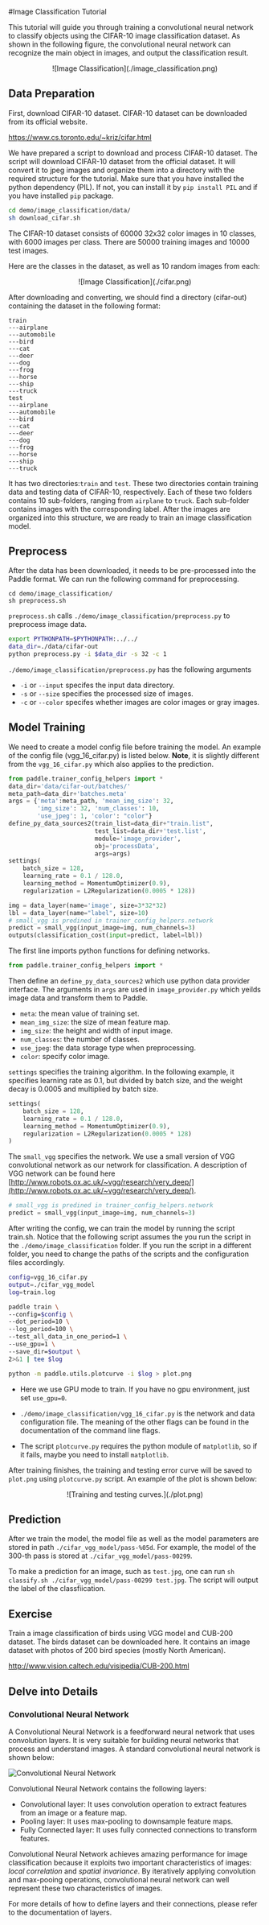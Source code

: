 #Image Classification Tutorial

This tutorial will guide you through training a convolutional neural network to classify objects using the CIFAR-10 image classification dataset.
As shown in the following figure, the convolutional neural network can recognize the main object in images, and output the classification result.

<center>![Image Classification](./image_classification.png)</center>

## Data Preparation
First, download CIFAR-10 dataset. CIFAR-10 dataset can be downloaded from its official website.

<https://www.cs.toronto.edu/~kriz/cifar.html>

We have prepared a script to download and process CIFAR-10 dataset. The script will download CIFAR-10 dataset from the official dataset.
It will convert it to jpeg images and organize them into a directory with the required structure for the tutorial. Make sure that you have installed the python dependency (PIL). If not, you can install it by `pip install PIL` and if you have installed `pip` package.

```bash
cd demo/image_classification/data/
sh download_cifar.sh
```

The CIFAR-10 dataset consists of 60000 32x32 color images in 10 classes, with 6000 images per class. There are 50000 training images and 10000 test images.

Here are the classes in the dataset, as well as 10 random images from each:
<center>![Image Classification](./cifar.png)</center>


After downloading and converting, we should find a directory (cifar-out) containing the dataset in the following format:

```
train
---airplane
---automobile
---bird
---cat
---deer
---dog
---frog
---horse
---ship
---truck
test
---airplane
---automobile
---bird
---cat
---deer
---dog
---frog
---horse
---ship
---truck
```

It has two directories:`train` and `test`. These two directories contain training data and testing data of CIFAR-10, respectively. Each of these two folders contains 10 sub-folders, ranging from `airplane` to `truck`. Each sub-folder contains images with the corresponding label. After the images are organized into this structure, we are ready to train an image classification model.

## Preprocess
After the data has been downloaded, it needs to be pre-processed into the Paddle format. We can run the following command for preprocessing.

```
cd demo/image_classification/
sh preprocess.sh
```

`preprocess.sh` calls `./demo/image_classification/preprocess.py` to preprocess image data.
```sh
export PYTHONPATH=$PYTHONPATH:../../
data_dir=./data/cifar-out
python preprocess.py -i $data_dir -s 32 -c 1
```

`./demo/image_classification/preprocess.py` has the following arguments

- `-i` or `--input` specifes  the input data directory.
- `-s` or `--size` specifies the processed size of images.
- `-c` or `--color` specifes whether images are color images or gray images.


## Model Training
We need to create a model config file before training the model. An example of the config file (vgg_16_cifar.py) is listed below. **Note**, it is slightly different from the `vgg_16_cifar.py` which also applies to the prediction.

```python
from paddle.trainer_config_helpers import *
data_dir='data/cifar-out/batches/'
meta_path=data_dir+'batches.meta'
args = {'meta':meta_path, 'mean_img_size': 32,
        'img_size': 32, 'num_classes': 10,
        'use_jpeg': 1, 'color': "color"}
define_py_data_sources2(train_list=data_dir+"train.list",
                        test_list=data_dir+'test.list',
                        module='image_provider',
                        obj='processData',
                        args=args)
settings(
    batch_size = 128,
    learning_rate = 0.1 / 128.0,
    learning_method = MomentumOptimizer(0.9),
    regularization = L2Regularization(0.0005 * 128))

img = data_layer(name='image', size=3*32*32)
lbl = data_layer(name="label", size=10)
# small_vgg is predined in trainer_config_helpers.network
predict = small_vgg(input_image=img, num_channels=3)
outputs(classification_cost(input=predict, label=lbl))
```

The first line imports python functions for defining networks.
```python
from paddle.trainer_config_helpers import *
```

Then define an `define_py_data_sources2` which use python data provider
interface. The arguments in `args` are used in `image_provider.py` which
yeilds image data and transform them to Paddle.
 - `meta`: the mean value of training set.
 - `mean_img_size`: the size of mean feature map.
 - `img_size`: the height and width of input image.
 - `num_classes`: the number of classes.
 - `use_jpeg`: the data storage type when preprocessing.
 - `color`: specify color image.

`settings` specifies the training algorithm. In the following example,
it specifies learning rate as 0.1, but divided by batch size, and the weight decay
is 0.0005 and multiplied by batch size.
```python
settings(
    batch_size = 128,
    learning_rate = 0.1 / 128.0,
    learning_method = MomentumOptimizer(0.9),
    regularization = L2Regularization(0.0005 * 128)
)
```

The `small_vgg` specifies the network. We use a small version of VGG convolutional network as our network
for classification. A description of VGG network can be found here [http://www.robots.ox.ac.uk/~vgg/research/very_deep/](http://www.robots.ox.ac.uk/~vgg/research/very_deep/).
```python
# small_vgg is predined in trainer_config_helpers.network
predict = small_vgg(input_image=img, num_channels=3)
```
After writing the config, we can train the model by running the script train.sh. Notice that the following script assumes the you run the script in the `./demo/image_classification` folder. If you run the script in a different folder, you need to change the paths of the scripts and the configuration files accordingly.

```bash
config=vgg_16_cifar.py
output=./cifar_vgg_model
log=train.log

paddle train \
--config=$config \
--dot_period=10 \
--log_period=100 \
--test_all_data_in_one_period=1 \
--use_gpu=1 \
--save_dir=$output \
2>&1 | tee $log

python -m paddle.utils.plotcurve -i $log > plot.png
```

- Here we use GPU mode to train. If you have no gpu environment, just set `use_gpu=0`.

- `./demo/image_classification/vgg_16_cifar.py` is the network and data configuration file. The meaning of the other flags can be found in the documentation of the command line flags.

- The script `plotcurve.py` requires the python module of `matplotlib`, so if it fails, maybe you need to install `matplotlib`.


After training finishes, the training and testing error curve will be saved to `plot.png` using `plotcurve.py` script. An example of the plot is shown below:

<center>![Training and testing curves.](./plot.png)</center>


## Prediction
After we train the model, the model file as well as the model parameters are stored in path `./cifar_vgg_model/pass-%05d`. For example, the model of the 300-th pass is stored at `./cifar_vgg_model/pass-00299`.

To make a prediction for an image, such as `test.jpg`,  one can run `sh classify.sh ./cifar_vgg_model/pass-00299 test.jpg`. The script will output the label of the classfiication.


## Exercise
Train a image classification of birds using VGG model and CUB-200 dataset. The birds dataset can be downloaded here. It contains an image dataset with photos of 200 bird species (mostly North American).

<http://www.vision.caltech.edu/visipedia/CUB-200.html>




## Delve into Details
### Convolutional Neural Network
A Convolutional Neural Network is a feedforward neural network that uses convolution layers. It is very suitable for building neural networks that process and understand images. A standard convolutional neural network is shown below:

![Convolutional Neural Network](./lenet.png)

Convolutional Neural Network contains the following layers:

- Convolutional layer: It uses convolution operation to extract features from an image or a feature map.
- Pooling layer: It uses max-pooling to downsample feature maps.
- Fully Connected layer: It uses fully connected connections to transform features.

Convolutional Neural Network achieves amazing performance for image classification because it exploits two important characteristics of images: *local correlation* and *spatial invariance*. By iteratively applying convolution and max-pooing operations, convolutional neural network can well represent these two characteristics of images.


For more details of how to define layers and their connections, please refer to the documentation of layers.
